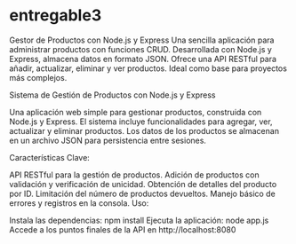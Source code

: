# entregable3
Gestor de Productos con Node.js y Express  Una sencilla aplicación para administrar productos con funciones CRUD. Desarrollada con Node.js y Express, almacena datos en formato JSON. Ofrece una API RESTful para añadir, actualizar, eliminar y ver productos. Ideal como base para proyectos más complejos.

Sistema de Gestión de Productos con Node.js y Express

Una aplicación web simple para gestionar productos, construida con Node.js y Express. El sistema incluye funcionalidades para agregar, ver, actualizar y eliminar productos. Los datos de los productos se almacenan en un archivo JSON para persistencia entre sesiones.

Características Clave:

API RESTful para la gestión de productos.
Adición de productos con validación y verificación de unicidad.
Obtención de detalles del producto por ID.
Limitación del número de productos devueltos.
Manejo básico de errores y registros en la consola.
Uso:

Instala las dependencias: npm install
Ejecuta la aplicación: node app.js
Accede a los puntos finales de la API en http://localhost:8080
